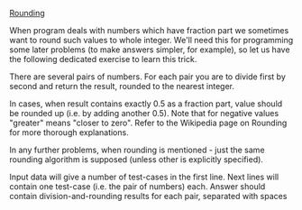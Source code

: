 [Rounding](https://www.codeabbey.com/index/task_view/rounding)

When program deals with numbers which have fraction part we sometimes want to round such values to whole integer. We'll need this for programming some later problems (to make answers simpler, for example), so let us have the following dedicated exercise to learn this trick.

There are several pairs of numbers. For each pair you are to divide first by second and return the result, rounded to the nearest integer.

In cases, when result contains exactly 0.5 as a fraction part, value should be rounded up (i.e. by adding another 0.5). Note that for negative values "greater" means "closer to zero". Refer to the Wikipedia page on Rounding for more thorough explanations.

In any further problems, when rounding is mentioned - just the same rounding algorithm is supposed (unless other is explicitly specified).

Input data will give a number of test-cases in the first line.
Next lines will contain one test-case (i.e. the pair of numbers) each.
Answer should contain division-and-rounding results for each pair, separated with spaces